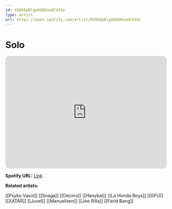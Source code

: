 ```yaml
---
id: 6SOk6pNlgoKQGKnwGF43Xo
type: artist
url: https://open.spotify.com/artist/6SOk6pNlgoKQGKnwGF43Xo
---
```

# Solo

<iframe style="border-radius:12px" src="https://open.spotify.com/embed/artist/6SOk6pNlgoKQGKnwGF43Xo" width="100%" height="352" frameBorder="0" allowfullscreen="" allow="autoplay; clipboard-write; encrypted-media; fullscreen; picture-in-picture" loading="lazy"></iframe>

**Spotify URL:** [Link](https://open.spotify.com/artist/6SOk6pNlgoKQGKnwGF43Xo)

**Related artists:**

[[Psyko Vasol]]
[[Snaga]]
[[Decino]]
[[Hanybal]]
[[La Honda Boys]]
[[GFU]]
[[XATAR]]
[[Juvel]]
[[Manuellsen]]
[[Joe Rilla]]
[[Farid Bang]]
